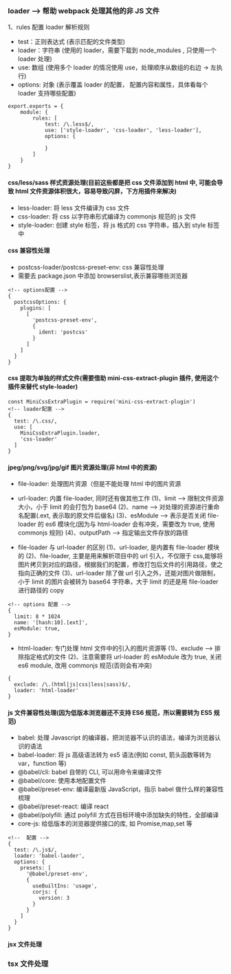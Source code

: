 ### loader --> 帮助 webpack 处理其他的非 JS 文件

1、rules 配置 loader 解析规则

- test：正则表达式 (表示匹配的文件类型)
- loader：字符串 (使用的 loader，需要下载到 node_modules , 只使用一个 loader 处理)
- use: 数组 (使用多个 loader 的情况使用 use，处理顺序从数组的右边 -> 左执行)
- options: 对象 (表示覆盖 loader 的配置， 配置内容和属性，具体看每个 loader 支持哪些配置)

```
export.exports = {
    module: {
        rules: [
            test: /\.less$/,
            use: ['style-loader', 'css-loader', 'less-loader'],
            options: {

            }
        ]
    }
}
```

#### css/less/sass 样式资源处理(目前这些都是把 css 文件添加到 html 中, 可能会导致 html 文件资源体积很大，容易导致闪屏，下方用插件来解决)

- less-loader: 将 less 文件编译为 css 文件
- css-loader: 将 css 以字符串形式编译为 commonjs 规范的 js 文件
- style-loader: 创建 style 标签，将 js 格式的 css 字符串，插入到 style 标签中

#### css 兼容性处理

- postcss-loader/postcss-preset-env: css 兼容性处理
- 需要去 package.json 中添加 browserslist,表示兼容哪些浏览器

```
<!-- options配置 -->
{
  postcssOptions: {
    plugins: [
      [
        'postcss-preset-env',
        {
          ident: 'postcss'
        }
      ]
    ]
  }
}
```

#### css 提取为单独的样式文件(需要借助 mini-css-extract-plugin 插件, 使用这个插件来替代 style-loader)

```
const MiniCssExtraPlugin = require('mini-css-extract-plugin')
<!-- loader配置 -->
{
  test: /\.css/,
  use: [
    MiniCssExtraPlugin.loader,
    'css-loader'
  ]
}
```

#### jpeg/png/svg/jpg/gif 图片资源处理(非 html 中的资源)

- file-loader: 处理图片资源（但是不能处理 html 中的图片资源
- url-loader: 内置 file-loader, 同时还有做其他工作
  (1)、limit --> 限制文件资源大小，小于 limit 的会打包为 base64
  (2)、name --> 对处理的资源进行重命名配置(.ext, 表示取的原文件后缀名)
  (3)、esModule --> 表示是否关闭 file-loader 的 es6 模块化(因为与 html-loader 会有冲突，需要改为 true, 使用 commonjs 规则)
  (4)、outputPath --> 指定输出文件存放的路径

- file-loader 与 url-loader 的区别
  (1)、url-loader, 是内置有 file-loader 模块的
  (2)、file-loader, 主要是用来解析项目中的 url 引入，不仅限于 css,能够将图片拷贝到对应的路径，根据我们的配置，修改打包后文件的引用路径，使之指向正确的文件
  (3)、url-loader 除了做 url 引入之外，还能对图片做限制，小于 limit 的图片会被转为 base64 字符串，大于 limit 的还是用 file-loader 进行路径的 copy

```
<!-- options 配置 -->
{
  limit: 8 * 1024
  name: '[hash:10].[ext]',
  esModule: true,
}
```

- html-loader: 专门处理 html 文件中的引入的图片资源等
  (1)、exclude --> 排除指定格式的文件
  (2)、注意需要将 url-loader 的 esModule 改为 true, 关闭 es6 module, 改用 commonjs 规范(否则会有冲突)

```
{
  exclude: /\.(html|js|css|less|sass)$/,
  loader: 'html-loader'
}
```

#### js 文件兼容性处理(因为低版本浏览器还不支持 ES6 规范，所以需要转为 ES5 规范)

- babel: 处理 Javascript 的编译器，把浏览器不认识的语法，编译为浏览器认识的语法
- babel-loader: 将 js 高级语法转为 es5 语法(例如 const, 箭头函数等转为 var，function 等)
- @babel/cli: babel 自带的 CLI, 可以用命令来编译文件
- @babel/core: 使用本地配置文件
- @babel/preset-env: 编译最新版 JavaScript，指示 babel 做什么样的兼容性梳理
- @babel/preset-react: 编译 react
- @babel/polyfill: 通过 polyfill 方式在目标环境中添加缺失的特性，全部编译
- core-js: 给低版本的浏览器提供接口的库, 如 Promise,map,set 等

```
<!--  配置 -->
{
  test: /\.js$/,
  loader: 'babel-laoder',
  options: {
    presets: [
      '@babel/preset-env',
      {
        useBuiltIns: 'usage',
        corjs: {
          version: 3
        }
      }
    ]
  }
}
```

#### jsx 文件处理

### tsx 文件处理
